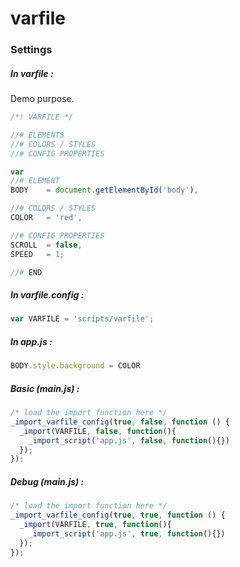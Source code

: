 # varfile

### Settings 
##### In varfile :
Demo purpose.
```javascript
/*! VARFILE */

//# ELEMENTS
//# COLORS / STYLES
//# CONFIG PROPERTIES

var
//# ELEMENT
BODY    = document.getElementById('body'),

//# COLORS / STYLES
COLOR   = 'red',

//# CONFIG PROPERTIES
SCROLL  = false,
SPEED   = 1;

//# END
```

##### In varfile.config : 
```javascript
var VARFILE = 'scripts/varfile';
```

##### In app.js : 
```javascript
BODY.style.background = COLOR
```

##### Basic (main.js) : 
```javascript
/* load the import function here */
_import_varfile_config(true, false, function () {
  _import(VARFILE, false, function(){ 
    _import_script('app.js', false, function(){})
  });
}); 
```

##### Debug (main.js) :
```javascript
/* load the import function here */
_import_varfile_config(true, true, function () {
  _import(VARFILE, true, function(){ 
    _import_script('app.js', true, function(){})
  });
}); 
```
